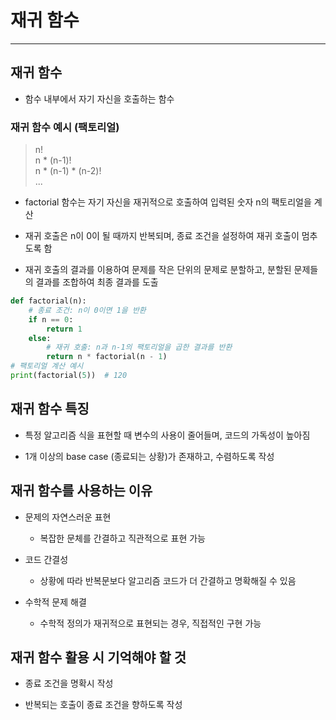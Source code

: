 # 재귀 함수

[]()

---

## 재귀 함수
- 함수 내부에서 자기 자신을 호출하는 함수

### 재귀 함수 예시 (팩토리얼)

> n!   
> n * (n-1)!   
> n * (n-1) * (n-2)!   
> ...

- factorial 함수는 자기 자신을 재귀적으로 호출하여 입력된 숫자 n의 팩토리얼을 계산

- 재귀 호출은 n이 0이 될 때까지 반복되며, 종료 조건을 설정하여 재귀 호출이 멈추도록 함

- 재귀 호출의 결과를 이용하여 문제를 작은 단위의 문제로 분할하고, 분할된 문제들의 결과를 조합하여 최종 결과를 도출

```python
def factorial(n):
    # 종료 조건: n이 0이면 1을 반환
    if n == 0:
        return 1
    else:
        # 재귀 호출: n과 n-1의 팩토리얼을 곱한 결과를 반환
        return n * factorial(n - 1)
# 팩토리얼 계산 예시
print(factorial(5))  # 120
```

## 재귀 함수 특징
- 특정 알고리즘 식을 표현할 때 변수의 사용이 줄어들며, 코드의 가독성이 높아짐

- 1개 이상의 base case (종료되는 상황)가 존재하고, 수렴하도록 작성

## 재귀 함수를 사용하는 이유
- 문제의 자연스러운 표현
  - 복잡한 문체를 간결하고 직관적으로 표현 가능

- 코드 간결성
  - 상황에 따라 반복문보다 알고리즘 코드가 더 간결하고 명확해질 수 있음

- 수학적 문제 해결
  - 수학적 정의가 재귀적으로 표현되는 경우, 직접적인 구현 가능


## 재귀 함수 활용 시 기억해야 할 것
- 종료 조건을 명확시 작성

- 반복되는 호출이 종료 조건을 향하도록 작성
